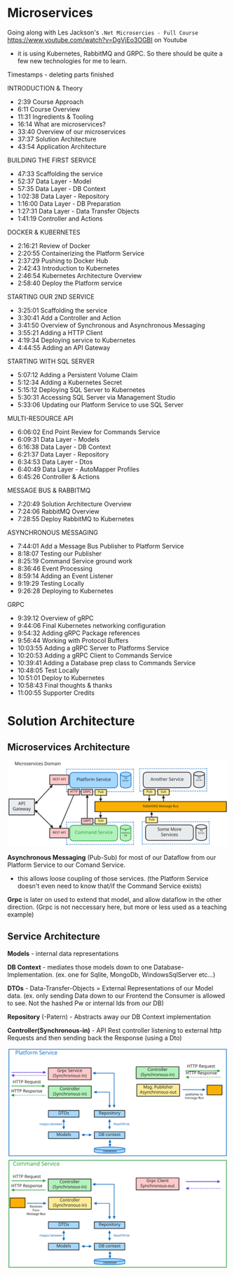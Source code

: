# Microservices
Going along with Les Jackson's `.Net Microsercies - Full Course` https://www.youtube.com/watch?v=DgVjEo3OGBI on Youtube
- it is using Kubernetes, RabbitMQ and GRPC. So there should be quite a few new technologies for me to learn.

Timestamps - deleting parts finished

INTRODUCTION & Theory
- 2:39 Course Approach
- 6:11 Course Overview
- 11:31 Ingredients & Tooling
- 16:14 What are microservices?
- 33:40 Overview of our microservices
- 37:37 Solution Architecture
- 43:54 Application Architecture 

BUILDING THE FIRST SERVICE
- 47:33 Scaffolding the service
- 52:37 Data Layer - Model
- 57:35 Data Layer - DB Context
- 1:02:38 Data Layer - Repository
- 1:16:00 Data Layer - DB Preparation
- 1:27:31 Data Layer - Data Transfer Objects
- 1:41:19 Controller and Actions

DOCKER & KUBERNETES
- 2:16:21 Review of Docker
- 2:20:55 Containerizing the Platform Service
- 2:37:29 Pushing to Docker Hub
- 2:42:43 Introduction to Kubernetes
- 2:46:54 Kubernetes Architecture Overview
- 2:58:40 Deploy the Platform service

STARTING OUR 2ND SERVICE
- 3:25:01 Scaffolding the service
- 3:30:41 Add a Controller and Action
- 3:41:50 Overview of Synchronous and Asynchronous Messaging
- 3:55:21 Adding a HTTP Client
- 4:19:34 Deploying service to Kubernetes
- 4:44:55 Adding an API Gateway


STARTING WITH SQL SERVER
- 5:07:12 Adding a Persistent Volume Claim
- 5:12:34 Adding a Kubernetes Secret
- 5:15:12 Deploying SQL Server to Kubernetes
- 5:30:31 Accessing SQL Server via Management Studio
- 5:33:06 Updating our Platform Service to use SQL Server

MULTI-RESOURCE API
- 6:06:02 End Point Review for Commands Service
- 6:09:31 Data Layer - Models
- 6:16:38 Data Layer - DB Context
- 6:21:37 Data Layer - Repository
- 6:34:53 Data Layer - Dtos
- 6:40:49 Data Layer - AutoMapper Profiles
- 6:45:26 Controller & Actions

MESSAGE BUS & RABBITMQ
- 7:20:49 Solution Architecture Overview
- 7:24:06 RabbitMQ Overview
- 7:28:55 Deploy RabbitMQ to Kubernetes

ASYNCHRONOUS MESSAGING
- 7:44:01 Add a Message Bus Publisher to Platform Service
- 8:18:07 Testing our Publisher
- 8:25:19 Command Service ground work
- 8:36:46 Event Processing
- 8:59:14 Adding an Event Listener
- 9:19:29 Testing Locally
- 9:26:28 Deploying to Kubernetes

GRPC
- 9:39:12 Overview of gRPC
- 9:44:06 Final Kubernetes networking configuration
- 9:54:32 Adding gRPC Package references
- 9:56:44 Working with Protocol Buffers
- 10:03:55 Adding a gRPC Server to Platforms Service
- 10:20:53 Adding a gRPC Client to Commands Service
- 10:39:41 Adding a Database prep class to Commands Service
- 10:48:05 Test Locally
- 10:51:01 Deploy to Kubernetes
- 10:58:43 Final thoughts & thanks
- 11:00:55 Supporter Credits

# Solution Architecture
## Microservices Architecture
![microservices scetch](./Microservices.excalidraw.svg)



**Asynchronous Messaging** (Pub-Sub) for most of our Dataflow from our Platform Service to our Comand Service.
- this allows loose coupling of those services. (the Platform Service doesn't even need to know that/if the Command Service exists)

**Grpc** is later on used to extend that model, and allow dataflow in the other direction. (Grpc is not neccessary here, but more or less used as a teaching example)

## Service Architecture
**Models** - internal data representations

**DB Context** - mediates those models down to one Database-Implementation. (ex. one for Sqlite, MongoDb, WindowsSqlServer etc...)

**DTOs** - Data-Transfer-Objects = External Representations of our Model data. (ex. only sending Data down to our Frontend the Consumer is allowed to see. Not the hashed Pw or internal Ids from our DB)

**Repository** (-Patern) - Abstracts away our DB Context implementation

**Controller(Synchronous-in)** - API Rest controller listening to external http Requests and then sending back the Response (using a Dto)

![Alt text](./ServicesArchitecturePlatform.excalidraw.svg)
![Alt text](./ServicesArchitectureCommand.excalidraw.svg)